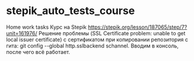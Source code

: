 # stepik_auto_tests_course
Home work tasks
Курс на Stepik https://stepik.org/lesson/187065/step/7?unit=161976/
Решение проблемы (SSL Certificate problem: unable to get local issuer certificate) с сертификатом при копировании репозитория с гита: git config --global http.sslbackend schannel.
Вводим в консоль, после чего всё работает.